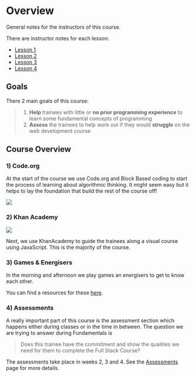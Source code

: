 # Overview

General notes for the instructors of this course.

There are instructor notes for each lesson:

* [Lesson 1](instructor-notes.md)
* [Lesson 2](instructor-notes-1.md)
* [Lesson 3](instructor-notes-2.md)
* [Lesson 4](instructor-notes-3.md)

## Goals

There 2 main goals of this course:

> 1. **Help** trainees with little or **no prior programming experience** to learn some fundamental concepts of programming
> 2. **Assess** the trainees to help work out if they would **struggle** on the web development course

## Course Overview

### 1\) Code.org

At the start of the course we use Code.org and Block Based coding to start the process of learning about algorithmic thinking. It might seem easy but it helps to lay the foundation that build the rest of the course off!

![](../.gitbook/assets/image.png)

### 2\) Khan Academy

![](../.gitbook/assets/image%20%281%29.png)

Next, we use KhanAcademy to guide the trainees along a visual course using JavaScript. This is the majority of the course.

### 3\) Games & Energisers

In the morning and afternoon we play games an energisers to get to know each other.

You can find a resources for these [here](engergisers.md).

### 4\) Assessments

A really important part of this course is the assessment section which happens either during classes or in the time in between. The question we are trying to answer during Fundamentals is

> Does this trainee have the commitment and show the qualities we need for them to complete the Full Stack Course?

The assessments take place in weeks 2, 3 and 4. See the [Assessments ](assessments.md)page for more details.

